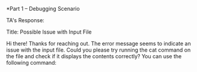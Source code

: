*Part 1 – Debugging Scenario

TA's Response:

Title: Possible Issue with Input File

Hi there! Thanks for reaching out. The error message seems to indicate an issue with the input file. Could you please try running the cat command on the file and check if it displays the contents correctly? You can use the following command:
